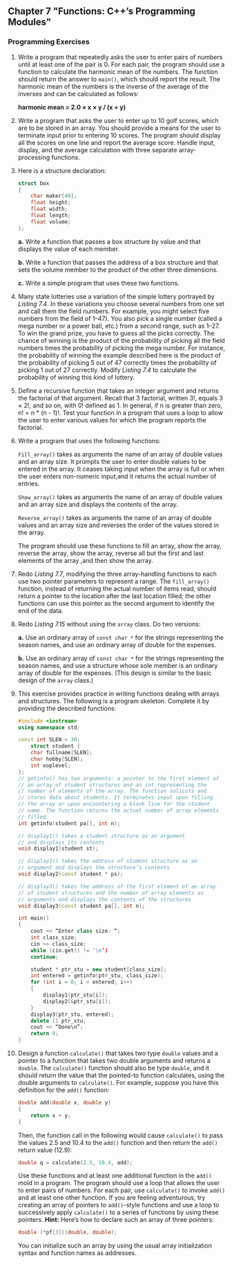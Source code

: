 ## Chapter 7 "Functions: C++’s Programming Modules"
### Programming Exercises

1. Write a program that repeatedly asks the user to enter pairs of numbers until at
least one of the pair is 0. For each pair, the program should use a function to calculate 
the harmonic mean of the numbers. The function should return the answer to
`main()`, which should report the result. The harmonic mean of the numbers is the
inverse of the average of the inverses and can be calculated as follows:

    **harmonic mean = 2.0 × x × y / (x + y)**

2. Write a program that asks the user to enter up to 10 golf scores, which are to be
stored in an array. You should provide a means for the user to terminate input prior
to entering 10 scores. The program should display all the scores on one line and
report the average score. Handle input, display, and the average calculation with
three separate array-processing functions.

3. Here is a structure declaration:
    ```cpp
    struct box
    {
        char maker[40];
        float height;
        float width;
        float length;
        float volume;
    };
    ```
    **a.** Write a function that passes a box structure by value and that displays the
    value of each member.
    
    **b.** Write a function that passes the address of a box structure and that sets the
    volume member to the product of the other three dimensions.
    
    **c.** Write a simple program that uses these two functions.

4. Many state lotteries use a variation of the simple lottery portrayed by *Listing 7.4*. In
these variations you choose several numbers from one set and call them the field
numbers. For example, you might select five numbers from the field of 1–47). You
also pick a single number (called a mega number or a power ball, etc.) from a second range, 
such as 1–27. To win the grand prize, you have to guess all the picks correctly. 
The chance of winning is the product of the probability of picking all the
field numbers times the probability of picking the mega number. For instance, the 
probability of winning the example described here is the product of the probability
of picking 5 out of 47 correctly times the probability of picking 1 out of 27 correctly. 
Modify *Listing 7.4* to calculate the probability of winning this kind of lottery.

5. Define a recursive function that takes an integer argument and returns the factorial
of that argument. Recall that 3 factorial, written 3!, equals 3 × 2!, and so on, with 0!
defined as 1. In general, if n is greater than zero, n! = n * (n - 1)!. Test your function
in a program that uses a loop to allow the user to enter various values for which the
program reports the factorial.

6. Write a program that uses the following functions:

    `Fill_array()` takes as arguments the name of an array of double values and an
    array size. It prompts the user to enter double values to be entered in the array. It
    ceases taking input when the array is full or when the user enters non-numeric
    input,and it returns the actual number of entries.
    
    `Show_array()` takes as arguments the name of an array of double values and an
    array size and displays the contents of the array.
    
    `Reverse_array()` takes as arguments the name of an array of double values and an
    array size and reverses the order of the values stored in the array.
    
    The program should use these functions to fill an array, show the array, reverse the
    array, show the array, reverse all but the first and last elements of the array ,and then
    show the array.
    
7. Redo *Listing 7.7*, modifying the three array-handling functions to each use two
pointer parameters to represent a range. The `fill_array()` function, instead of
returning the actual number of items read, should return a pointer to the location
after the last location filled; the other functions can use this pointer as the second
argument to identify the end of the data.

8. Redo *Listing 7.15* without using the `array` class. Do two versions:

    **a.** Use an ordinary array of `const char *` for the strings representing the season names, 
    and use an ordinary array of double for the expenses.

    **b.** Use an ordinary array of `const char *` for the strings representing the season names, 
    and use a structure whose sole member is an ordinary array of
    double for the expenses. (This design is similar to the basic design of the
    `array` class.)

9. This exercise provides practice in writing functions dealing with arrays and structures. 
The following is a program skeleton. Complete it by providing the described
functions:
    ```cpp
    #include <iostream>
    using namespace std;

    const int SLEN = 30;
        struct student {
        char fullname[SLEN];
        char hobby[SLEN];
        int ooplevel;
    };
    // getinfo() has two arguments: a pointer to the first element of
    // an array of student structures and an int representing the
    // number of elements of the array. The function solicits and
    // stores data about students. It terminates input upon filling
    // the array or upon encountering a blank line for the student
    // name. The function returns the actual number of array elements
    // filled.
    int getinfo(student pa[], int n);

    // display1() takes a student structure as an argument
    // and displays its contents
    void display1(student st);

    // display2() takes the address of student structure as an
    // argument and displays the structure’s contents
    void display2(const student * ps);

    // display3() takes the address of the first element of an array
    // of student structures and the number of array elements as
    // arguments and displays the contents of the structures
    void display3(const student pa[], int n);

    int main()
    {
        cout << “Enter class size: “;
        int class_size;
        cin >> class_size;
        while (cin.get() != '\n’)
        continue;

        student * ptr_stu = new student[class_size];
        int entered = getinfo(ptr_stu, class_size);
        for (int i = 0; i < entered; i++)
        {
            display1(ptr_stu[i]);
            display2(&ptr_stu[i]);
        }
        display3(ptr_stu, entered);
        delete [] ptr_stu;
        cout << “Done\n”;
        return 0;
    }
    ```

10. Design a function `calculate()` that takes two type `double` values and a pointer to
a function that takes two double arguments and returns a `double`. The
`calculate()` function should also be type `double`, and it should return the value
that the pointed-to function calculates, using the double arguments to
`calculate()`. For example, suppose you have this definition for the `add()`
function:
    ```cpp
    double add(double x, double y)
    {
        return x + y;
    }
    ```
    
    Then, the function call in the following would cause `calculate()` to pass the values 2.5 and 10.4 
    to the `add()` function and then return the `add()` return value (12.9):    
    ```cpp
    double q = calculate(2.5, 10.4, add);
    ```
    
    Use these functions and at least one additional function in the `add()` mold in a
    program. The program should use a loop that allows the user to enter pairs of numbers. 
    For each pair, use `calculate()` to invoke `add()` and at least one other function. 
    If you are feeling adventurous, try creating an array of pointers to `add()`-style
    functions and use a loop to successively apply `calculate()` to a series of functions
    by using these pointers. **Hint:** Here’s how to declare such an array of three pointers:
    ```cpp
    double (*pf[3])(double, double);
    ```
    You can initialize such an array by using the usual array initialization syntax and
    function names as addresses.  
